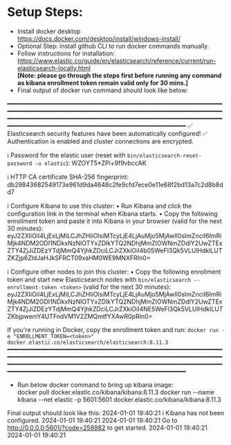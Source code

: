# Setup Steps:
* Install docker desktop https://docs.docker.com/desktop/install/windows-install/
* Optional Step: install github CLI to run docker commands manually.
* Follow instructions for installation: 
  https://www.elastic.co/guide/en/elasticsearch/reference/current/run-elasticsearch-locally.html <br/>
  <b>[Note: please go through the steps first before running any command as kibana enrollment token remain valid only for 30 mins.]</b>
* Final output of docker run command should look like below:

━━━━━━━━━━━━━━━━━━━━━━━━━━━━━━━━━━━━━━━━━━━━━━━━━━━━━━━━━━━━━━━━━━━━━━━━━━━━━━━━━━━━━━━━━━━━━━━━━━━━━━━━━━━━━━━━━━━━━━━━━━━━━━━━━━━━━━━━━━━━━━━━━━━━━━━━━━━━━━━━━━━━━━━━━━━━━━━━━━━━━━━━━━━━━━━━━━━━━━━━━━━━━━━━━━━━━━━━━━━━━━━━━━
✅ Elasticsearch security features have been automatically configured!
✅ Authentication is enabled and cluster connections are encrypted.

ℹ️  Password for the elastic user (reset with `bin/elasticsearch-reset-password -u elastic`):
WZOYT5*ZPi+9f9vbccAK

ℹ️  HTTP CA certificate SHA-256 fingerprint:
db29843682549173e961d9da4648c2fe9cfd7ece0e11e68f2bd13a7c2d8b8dd7

ℹ️  Configure Kibana to use this cluster:
• Run Kibana and click the configuration link in the terminal when Kibana starts.
• Copy the following enrollment token and paste it into Kibana in your browser (valid for the next 30 minutes):
eyJ2ZXIiOiI4LjExLjMiLCJhZHIiOlsiMTcyLjE4LjAuMjo5MjAwIl0sImZnciI6ImRiMjk4NDM2ODI1NDkxNzNlOTYxZDlkYTQ2NDhjMmZlOWNmZDdlY2UwZTExZTY4ZjJiZDEzYTdjMmQ4YjhkZDciLCJrZXkiOiI4b05WeFl3Qk5VLUlHdklLUTZKZjp6ZldJaHJkSFRCT09xaHM0WE9MNXFRIn0=

ℹ️ Configure other nodes to join this cluster:
• Copy the following enrollment token and start new Elasticsearch nodes with `bin/elasticsearch --enrollment-token <token>` (valid for the next 30 minutes):
eyJ2ZXIiOiI4LjExLjMiLCJhZHIiOlsiMTcyLjE4LjAuMjo5MjAwIl0sImZnciI6ImRiMjk4NDM2ODI1NDkxNzNlOTYxZDlkYTQ2NDhjMmZlOWNmZDdlY2UwZTExZTY4ZjJiZDEzYTdjMmQ4YjhkZDciLCJrZXkiOiI4NE5WeFl3Qk5VLUlHdklLUTZKbjpwemY4UTFndVM1V2ZMQmtfYXAwR0pRIn0=

If you're running in Docker, copy the enrollment token and run:
`docker run -e "ENROLLMENT_TOKEN=<token>" docker.elastic.co/elasticsearch/elasticsearch:8.11.3`
━━━━━━━━━━━━━━━━━━━━━━━━━━━━━━━━━━━━━━━━━━━━━━━━━━━━━━━━━━━━━━━━━━━━━━━━━━━━━━━━━━━━━━━━━━━━━━━━━━━━━━━━━━━━━━━━━━━━━━━━━━━━━━━━━━━━━━━━━━━━━━━━━━━━━━━━━━━━━━━━━━━━━━━━━━━━━━━━━━━━━━━━━━━━━━━━━━━━━━━━━━━━━━━━━━━━━━━━━━━━━━━━━━
* Run below docker command to bring up kibana image: <br/>
  docker pull docker.elastic.co/kibana/kibana:8.11.3
  docker run --name kibana --net elastic -p 5601:5601 docker.elastic.co/kibana/kibana:8.11.3 
  
Final output should look like this:
2024-01-01 19:40:21 i Kibana has not been configured.
2024-01-01 19:40:21
2024-01-01 19:40:21 Go to http://0.0.0.0:5601/?code=258982 to get started.
2024-01-01 19:40:21
2024-01-01 19:40:21